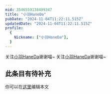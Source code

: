 ```yaml
---
mid: 3546559138499347
title: "小羽HaneDa"
pubDate: "2024-11-04T11:22:11.515Z"
updatedDate: "2024-11-04T11:22:11.515Z"
profile:
  {
    Nickname: ["小羽HaneDa"],
  }
---
```


关注[小羽HaneDa](https://space.bilibili.com/3546559138499347)谢谢喵~ 关注[小羽HaneDa](https://space.bilibili.com/3546559138499347)谢谢喵~

## 此条目有待补充
你可以在[这里](https://github.com/Yuhanawa/VTuber.ICU-Content/edit/master/v/小羽HaneDa/index.md)编辑本文
